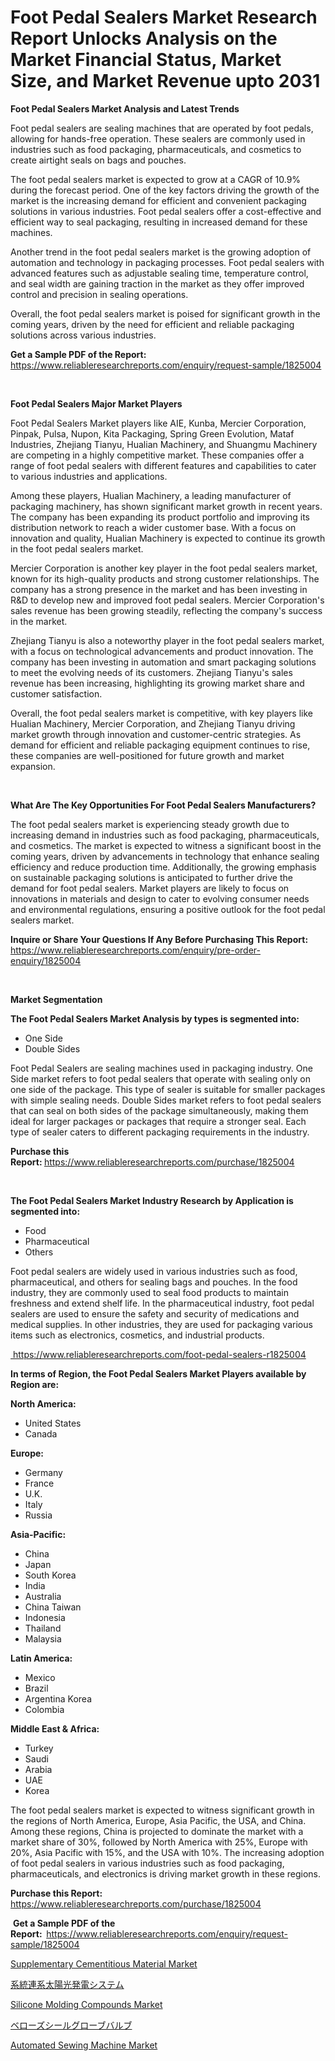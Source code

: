 <p><h1>Foot Pedal Sealers Market Research Report Unlocks Analysis on the Market Financial Status, Market Size, and Market Revenue upto 2031</h1></p><p><strong>Foot Pedal Sealers Market Analysis and Latest Trends</strong></p>
<p><p>Foot pedal sealers are sealing machines that are operated by foot pedals, allowing for hands-free operation. These sealers are commonly used in industries such as food packaging, pharmaceuticals, and cosmetics to create airtight seals on bags and pouches.</p><p>The foot pedal sealers market is expected to grow at a CAGR of 10.9% during the forecast period. One of the key factors driving the growth of the market is the increasing demand for efficient and convenient packaging solutions in various industries. Foot pedal sealers offer a cost-effective and efficient way to seal packaging, resulting in increased demand for these machines.</p><p>Another trend in the foot pedal sealers market is the growing adoption of automation and technology in packaging processes. Foot pedal sealers with advanced features such as adjustable sealing time, temperature control, and seal width are gaining traction in the market as they offer improved control and precision in sealing operations.</p><p>Overall, the foot pedal sealers market is poised for significant growth in the coming years, driven by the need for efficient and reliable packaging solutions across various industries.</p></p>
<p><strong>Get a Sample PDF of the Report:&nbsp;</strong> <a href="https://www.reliableresearchreports.com/enquiry/request-sample/1825004">https://www.reliableresearchreports.com/enquiry/request-sample/1825004</a></p>
<p>&nbsp;</p>
<p><strong>Foot Pedal Sealers Major Market Players</strong></p>
<p><p>Foot Pedal Sealers Market players like AIE, Kunba, Mercier Corporation, Pinpak, Pulsa, Nupon, Kita Packaging, Spring Green Evolution, Mataf Industries, Zhejiang Tianyu, Hualian Machinery, and Shuangmu Machinery are competing in a highly competitive market. These companies offer a range of foot pedal sealers with different features and capabilities to cater to various industries and applications.</p><p>Among these players, Hualian Machinery, a leading manufacturer of packaging machinery, has shown significant market growth in recent years. The company has been expanding its product portfolio and improving its distribution network to reach a wider customer base. With a focus on innovation and quality, Hualian Machinery is expected to continue its growth in the foot pedal sealers market.</p><p>Mercier Corporation is another key player in the foot pedal sealers market, known for its high-quality products and strong customer relationships. The company has a strong presence in the market and has been investing in R&D to develop new and improved foot pedal sealers. Mercier Corporation's sales revenue has been growing steadily, reflecting the company's success in the market.</p><p>Zhejiang Tianyu is also a noteworthy player in the foot pedal sealers market, with a focus on technological advancements and product innovation. The company has been investing in automation and smart packaging solutions to meet the evolving needs of its customers. Zhejiang Tianyu's sales revenue has been increasing, highlighting its growing market share and customer satisfaction.</p><p>Overall, the foot pedal sealers market is competitive, with key players like Hualian Machinery, Mercier Corporation, and Zhejiang Tianyu driving market growth through innovation and customer-centric strategies. As demand for efficient and reliable packaging equipment continues to rise, these companies are well-positioned for future growth and market expansion.</p></p>
<p>&nbsp;</p>
<p><strong>What Are The Key Opportunities For Foot Pedal Sealers Manufacturers?</strong></p>
<p><p>The foot pedal sealers market is experiencing steady growth due to increasing demand in industries such as food packaging, pharmaceuticals, and cosmetics. The market is expected to witness a significant boost in the coming years, driven by advancements in technology that enhance sealing efficiency and reduce production time. Additionally, the growing emphasis on sustainable packaging solutions is anticipated to further drive the demand for foot pedal sealers. Market players are likely to focus on innovations in materials and design to cater to evolving consumer needs and environmental regulations, ensuring a positive outlook for the foot pedal sealers market.</p></p>
<p><strong>Inquire or Share Your Questions If Any Before Purchasing This Report:</strong> <a href="https://www.reliableresearchreports.com/enquiry/pre-order-enquiry/1825004">https://www.reliableresearchreports.com/enquiry/pre-order-enquiry/1825004</a></p>
<p>&nbsp;</p>
<p><strong>Market Segmentation</strong></p>
<p><strong>The Foot Pedal Sealers Market Analysis by types is segmented into:</strong></p>
<p><ul><li>One Side</li><li>Double Sides</li></ul></p>
<p><p>Foot Pedal Sealers are sealing machines used in packaging industry. One Side market refers to foot pedal sealers that operate with sealing only on one side of the package. This type of sealer is suitable for smaller packages with simple sealing needs. Double Sides market refers to foot pedal sealers that can seal on both sides of the package simultaneously, making them ideal for larger packages or packages that require a stronger seal. Each type of sealer caters to different packaging requirements in the industry.</p></p>
<p><strong>Purchase this Report:&nbsp;</strong><a href="https://www.reliableresearchreports.com/purchase/1825004">https://www.reliableresearchreports.com/purchase/1825004</a></p>
<p>&nbsp;</p>
<p><strong>The Foot Pedal Sealers Market Industry Research by Application is segmented into:</strong></p>
<p><ul><li>Food</li><li>Pharmaceutical</li><li>Others</li></ul></p>
<p><p>Foot pedal sealers are widely used in various industries such as food, pharmaceutical, and others for sealing bags and pouches. In the food industry, they are commonly used to seal food products to maintain freshness and extend shelf life. In the pharmaceutical industry, foot pedal sealers are used to ensure the safety and security of medications and medical supplies. In other industries, they are used for packaging various items such as electronics, cosmetics, and industrial products.</p></p>
<p><a href="https://www.reliableresearchreports.com/foot-pedal-sealers-r1825004">&nbsp;https://www.reliableresearchreports.com/foot-pedal-sealers-r1825004</a></p>
<p><strong>In terms of Region, the Foot Pedal Sealers Market Players available by Region are:</strong></p>
<p>
    <p> <strong> North America: </strong>
        <ul>
            <li>United States</li>
            <li>Canada</li>
        </ul>
        </p> 
    <p> <strong> Europe: </strong>
        <ul>
            <li>Germany</li>
            <li>France</li>
            <li>U.K.</li>
            <li>Italy</li>
            <li>Russia</li>
        </ul>
        </p> 
    <p> <strong> Asia-Pacific: </strong>
        <ul>
            <li>China</li>
            <li>Japan</li>
            <li>South Korea</li>
            <li>India</li>
            <li>Australia</li>
            <li>China Taiwan</li>
            <li>Indonesia</li>
            <li>Thailand</li>
            <li>Malaysia</li>
        </ul>
        </p> 
    <p> <strong> Latin America: </strong>
        <ul>
            <li>Mexico</li>
            <li>Brazil</li>
            <li>Argentina Korea</li>
            <li>Colombia</li>
        </ul>
        </p> 
    <p> <strong> Middle East & Africa: </strong>
        <ul>
            <li>Turkey</li>
            <li>Saudi</li>
            <li>Arabia</li>
            <li>UAE</li>
            <li>Korea</li>
        </ul>
    </p>
    </p>
<p><p>The foot pedal sealers market is expected to witness significant growth in the regions of North America, Europe, Asia Pacific, the USA, and China. Among these regions, China is projected to dominate the market with a market share of 30%, followed by North America with 25%, Europe with 20%, Asia Pacific with 15%, and the USA with 10%. The increasing adoption of foot pedal sealers in various industries such as food packaging, pharmaceuticals, and electronics is driving market growth in these regions.</p></p>
<p><strong>Purchase this Report: </strong><a href="https://www.reliableresearchreports.com/purchase/1825004">https://www.reliableresearchreports.com/purchase/1825004</a></p>
<p>&nbsp;<strong>Get a Sample PDF of the Report:&nbsp;&nbsp;</strong><a href="https://www.reliableresearchreports.com/enquiry/request-sample/1825004">https://www.reliableresearchreports.com/enquiry/request-sample/1825004</a></p>
<p><strong></strong></p>
<p><p><a href="https://issuu.com/reportprime-2/docs/supplementary-cementitious-material-market-size-20">Supplementary Cementitious Material Market</a></p><p><a href="https://medium.com/@alliegrater55/%E3%82%B0%E3%83%AA%E3%83%83%E3%83%89%E6%8E%A5%E7%B6%9A%E5%9E%8B%E5%A4%AA%E9%99%BD%E5%85%89%E7%99%BA%E9%9B%BB%E3%82%B7%E3%82%B9%E3%83%86%E3%83%A0%E5%B8%82%E5%A0%B4%E3%81%AE%E5%B1%95%E6%9C%9B-%E6%A5%AD%E7%95%8C%E6%A6%82%E8%A6%81%E3%81%A8%E4%BA%88%E6%B8%AC-2024%E5%B9%B4%E3%81%8B%E3%82%892031%E5%B9%B4%E3%81%BE%E3%81%A7-9cd23e5130a9">系統連系太陽光発電システム</a></p><p><a href="https://www.linkedin.com/pulse/global-silicone-molding-compounds-market-types-applications-major-soxvc?trackingId=I6NX%2FNyyK2l%2FwItNMjJ2Jw%3D%3D">Silicone Molding Compounds Market</a></p><p><a href="https://github.com/ReganWisoky2023/Market-Research-Report-List-1/blob/main/695898330896.md">ベローズシールグローブバルブ</a></p><p><a href="https://github.com/shotows/Market-Research-Report-List-2/blob/main/automated-sewing-machine-market.md">Automated Sewing Machine Market</a></p></p>